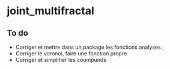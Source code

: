 # joint_multifractal

## To do 

- Corriger et mettre dans un package les fonctions analyses ;
- Corriger le voronoi, faire une fonction propre
- Corriger et simplifier les coumpunds 
